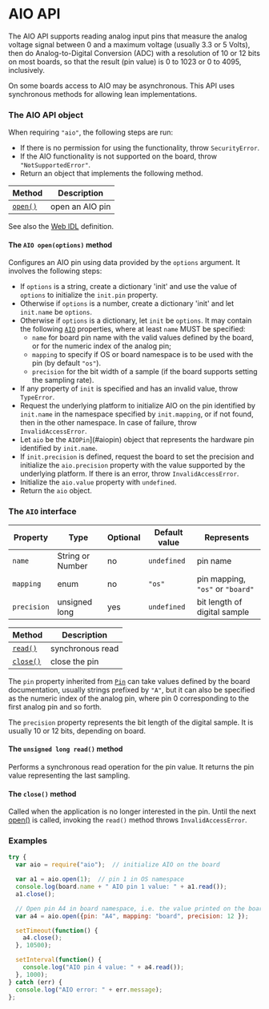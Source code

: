 AIO API
=======

The AIO API supports reading analog input pins that measure the analog voltage signal between 0 and a maximum voltage (usually 3.3 or 5 Volts), then do Analog-to-Digital Conversion (ADC) with a resolution of 10 or 12 bits on most boards, so that the result (pin value) is 0 to 1023 or 0 to 4095, inclusively.

On some boards access to AIO may be asynchronous. This API uses synchronous methods for allowing lean implementations.

<a name="apiobject"></a>
### The AIO API object
When requiring `"aio"`, the following steps are run:
- If there is no permission for using the functionality, throw `SecurityError`.
- If the AIO functionality is not supported on the board, throw `"NotSupportedError"`.
- Return an object that implements the following method.

| Method              | Description      |
| ---                 | ---              |
| [`open()`](#open)   | open an AIO pin  |

See also the [Web IDL](./webidl.md) definition.

<a name="open"></a>
#### The `AIO open(options)` method
Configures an AIO pin using data provided by the `options` argument. It involves the following steps:
- If `options` is a string, create a dictionary 'init' and use the value of `options` to initialize the `init.pin` property.
- Otherwise if `options` is a number, create a dictionary 'init' and let `init.name` be `options`.
- Otherwise if `options` is a dictionary, let `init` be `options`. It may contain the following [`AIO`](#aio) properties, where at least `name` MUST be specified:
  * `name` for board pin name with the valid values defined by the board, or for the numeric index of the analog pin;
  * `mapping` to specify if OS or board namespace is to be used with the pin (by default `"os"`).
  * `precision` for the bit width of a sample (if the board supports setting the sampling rate).
- If any property of `init` is specified and has an invalid value,  throw `TypeError`.
- Request the underlying platform to initialize AIO on the pin identified by `init.name` in the namespace specified by `init.mapping`, or if not found, then in the other namespace. In case of failure, throw `InvalidAccessError`.
- Let `aio` be the `AIOPin`](#aiopin) object that represents the hardware pin identified by `init.name`.
- If `init.precision` is defined, request the board to set the precision and initialize the `aio.precision` property with the value supported by the underlying platform. If there is an error, throw `InvalidAccessError`.
- Initialize the `aio.value` property with `undefined`.
- Return the `aio` object.

<a name="aio"></a>
### The `AIO` interface

| Property   | Type   | Optional | Default value | Represents |
| ---        | ---    | ---      | ---           | ---        |
| `name`      | String or Number | no | `undefined`  | pin name |
| `mapping`   | enum | no | `"os"`  | pin mapping, `"os"` or `"board"` |
| `precision` | unsigned long | yes | `undefined` | bit length of digital sample |

| Method              | Description      |
| ---                 | ---              |
| [`read()`](#read)   | synchronous read |
| [`close()`](#close) | close the pin    |

The `pin` property inherited from [`Pin`](./README.md/#pin) can take values defined by the board documentation, usually strings prefixed by `"A"`, but it can also be specified as the numeric index of the analog pin, where pin 0 corresponding to the first analog pin and so forth.

The `precision` property represents the bit length of the digital sample. It is usually 10 or 12 bits, depending on board.

<a name="read"></a>
#### The `unsigned long read()` method
Performs a synchronous read operation for the pin value. It returns the pin value representing the last sampling.

<a name="close"></a>
#### The `close()` method
Called when the application is no longer interested in the pin. Until the next [open()](#open) is called, invoking the `read()` method throws `InvalidAccessError`.

### Examples
```javascript
try {
  var aio = require("aio");  // initialize AIO on the board

  var a1 = aio.open(1);  // pin 1 in OS namespace
  console.log(board.name + " AIO pin 1 value: " + a1.read());
  a1.close();

  // Open pin A4 in board namespace, i.e. the value printed on the board
  var a4 = aio.open({pin: "A4", mapping: "board", precision: 12 });

  setTimeout(function() {
    a4.close();
  }, 10500);

  setInterval(function() {
    console.log("AIO pin 4 value: " + a4.read());
  }, 1000);
} catch (err) {
  console.log("AIO error: " + err.message);
};
```
